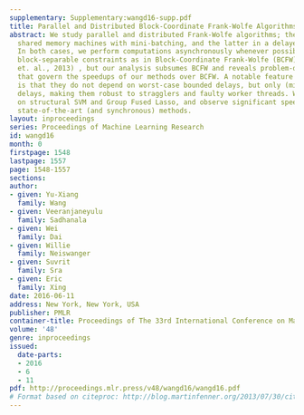 ```yaml
---
supplementary: Supplementary:wangd16-supp.pdf
title: Parallel and Distributed Block-Coordinate Frank-Wolfe Algorithms
abstract: We study parallel and distributed Frank-Wolfe algorithms; the former on
  shared memory machines with mini-batching, and the latter in a delayed update framework.
  In both cases, we perform computations asynchronously whenever possible. We assume
  block-separable constraints as in Block-Coordinate Frank-Wolfe (BCFW) method (Lacoste
  et. al., 2013) , but our analysis subsumes BCFW and reveals problem-dependent quantities
  that govern the speedups of our methods over BCFW. A notable feature of our algorithms
  is that they do not depend on worst-case bounded delays, but only (mildly) on **expected**
  delays, making them robust to stragglers and faulty worker threads. We present experiments
  on structural SVM and Group Fused Lasso, and observe significant speedups over competing
  state-of-the-art (and synchronous) methods.
layout: inproceedings
series: Proceedings of Machine Learning Research
id: wangd16
month: 0
firstpage: 1548
lastpage: 1557
page: 1548-1557
sections: 
author:
- given: Yu-Xiang
  family: Wang
- given: Veeranjaneyulu
  family: Sadhanala
- given: Wei
  family: Dai
- given: Willie
  family: Neiswanger
- given: Suvrit
  family: Sra
- given: Eric
  family: Xing
date: 2016-06-11
address: New York, New York, USA
publisher: PMLR
container-title: Proceedings of The 33rd International Conference on Machine Learning
volume: '48'
genre: inproceedings
issued:
  date-parts:
  - 2016
  - 6
  - 11
pdf: http://proceedings.mlr.press/v48/wangd16/wangd16.pdf
# Format based on citeproc: http://blog.martinfenner.org/2013/07/30/citeproc-yaml-for-bibliographies/
---
```

